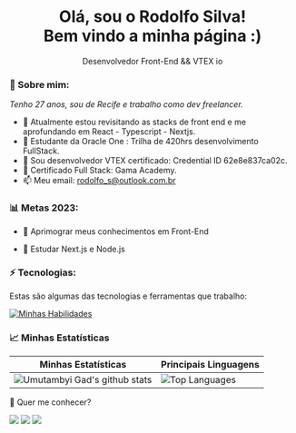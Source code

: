 <h1 align='center'>
  Olá, sou o Rodolfo Silva!
  <br/>
  Bem vindo a minha página :)
</h1>

<p align='center'>
  Desenvolvedor Front-End && VTEX io
</p>

### 🌻 Sobre mim:

<p>
  <em>
    Tenho 27 anos, sou de Recife e trabalho como dev freelancer. 
  </em>
</p>

- 🌱 Atualmente estou revisitando as stacks de front end e me aprofundando em React - Typescript - Nextjs.
- 🚀 Estudante da Oracle One :  Trilha de 420hrs desenvolvimento FullStack.
- 🚀 Sou desenvolvedor VTEX certificado: Credential ID 62e8e837ca02c.
- 🚀 Certificado Full Stack: Gama Academy.
- 📫 Meu email: rodolfo_s@outlook.com.br

### 📊 Metas 2023:

- 📂 Aprimograr meus conhecimentos em Front-End

- 📂 Estudar Next.js e Node.js

### ⚡ Tecnologias:

Estas são algumas das tecnologias e ferramentas que trabalho:

[![Minhas Habilidades](https://skillicons.dev/icons?i=html,css,js,ts,react,styledcomponents,sass,nodejs
)](https://skillicons.dev)

### 📈 Minhas Estatísticas

| Minhas Estatísticas                                                                                                                                                            | Principais Linguagens                                                                                                                                                                     |
| ------------------------------------------------------------------------------------------------------------------------------------------------------------------------ | ---------------------------------------------------------------------------------------------------------------------------------------------------------------------------------- |
| ![Umutambyi Gad's github stats](https://github-readme-stats.vercel.app/api?username=jrodolfosilva&show_icons=true&hide_border=true&count_private=true&theme=jolly) | ![Top Languages](https://github-readme-stats.vercel.app/api/top-langs/?username=Jrodolfosilva&langs_count=10&count_private=true&hide_border=true&theme=jolly&layout=compact) |

💬 Quer me conhecer?

<div>
  <a href="https://www.linkedin.com/in/rodolfo-silva-14573b117/" target="_blank"><img src="https://img.shields.io/badge/-LinkedIn-%230077B5?style=for-the-badge&logo=linkedin&logoColor=white" target="_blank"></a>
  <a href="https://api.whatsapp.com/send/?phone=%2B5581998857479&text&app_absent=0" target="_blank"><img src="https://img.shields.io/badge/WhatsApp-25D366?style=for-the-badge&logo=whatsapp&logoColor=white" target="_blank"></a>
  <a href = "mailto:rodolfo_s@outlook.com.br"><img src="https://img.shields.io/badge/-Email-%23333?style=for-the-badge&logo=outlook&logoColor=white" target="_blank"></a>
</div>
<br>
